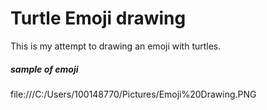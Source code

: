 # Turtle Emoji drawing

This is my attempt to drawing an emoji with turtles.



##### **sample of emoji**

file:///C:/Users/100148770/Pictures/Emoji%20Drawing.PNG


